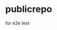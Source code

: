 # publicrepo
for e2e test




















































































































































































































































































































































































































































































































































































































































































































































































































































































































































































































































































































































































































































































































































































































































































































































































































































































































































































































































































































































































































































































































































































































































































































































































































































































































































































































































































































































































































































































































































































































































































































































































































































































































































































































































































































































































































































































































































































































































































































































































































